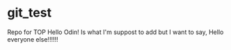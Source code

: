 # git_test
Repo for TOP
Hello Odin! Is what I'm suppost to add but I want to say, Hello everyone else!!!!!!